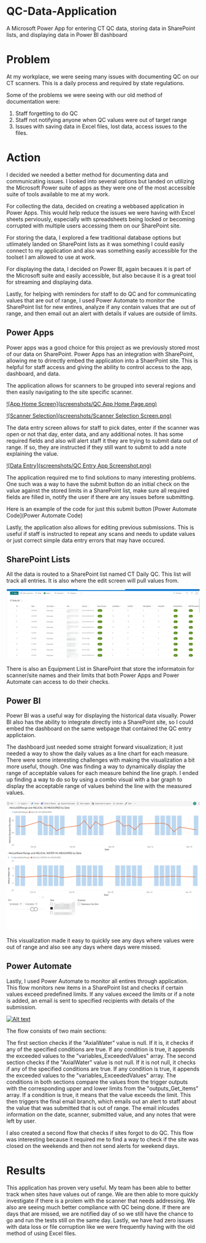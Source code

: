 # QC-Data-Application
A Microsoft Power App for entering CT QC data,  storing data in SharePoint lists, and displaying data in Power BI dashboard


# Problem

At my workplace, we were seeing many issues with documenting QC on our CT scanners. This is a daily process and required by state regulations.

Some of the problems we were seeing with our old method of documentation were:
1. Staff forgetting to do QC
2. Staff not notifying anyone when QC values were out of target range
3. Issues with saving data in Excel files, lost data, access issues to the files.


# Action
I decided we needed a better method for documenting data and communicating issues. I looked into several options but landed on utilizing the Microsoft Power suite of apps as they were one of the most accessible suite of tools available to me at my work.

For collecting the data, decided on creating a webbased application in Power Apps. This would help reduce the issues we were having with Excel sheets perviously, especially with spreadsheets being locked or becoming corrupted with multiple users accessing them on our SharePoint site.

For storing the data, I explored a few traditional database options but utlimately landed on SharePoint lists as it was something I could easily connect to my application and also was something easily accessible for the toolset I am allowed to use at work.

For displaying the data, I decided on Power BI, again becaues it is part of the Microsoft suite and easily accessible, but also because it is a great tool for streaming and displaying data. 

Lastly, for helping with reminders for staff to do QC and for communicating values that are out of range, I used Power Automate to monitor the SharePoint list for new entires, analyze if any contain values that are out of range, and then email out an alert with details if values are outside of limits.

## Power Apps
Power apps was a good choice for this project as we previously stored most of our data on SharePoint. Power Apps has an integration with SharePoint, allowing me to drirectly embed the application into a ShaerPoint site. This is helpful for staff access and giving the ability to control access to the app, dashboard, and data.

The application allows for scanners to be grouped into several regions and then easily navigating to the site specific scanner.

[![App Home Screen](screenshots/QC App Home Page.png)](https://github.com/metaphysika/QC-Data-Application/blob/main/screenshots/QC%20App%20Home%20Page.png)

[![Scanner Selection](screenshots/Scanner Selection Screen.png)](https://github.com/metaphysika/QC-Data-Application/blob/main/screenshots/Scanner%20Selection%20Screen.png)

The data entry screen allows for staff to pick dates, enter if the scanner was open or not that day, enter data, and any additional notes. It has some required fields and also will alert staff it they are trying to submit data out of range. If so, they are instructed if they still want to submit to add a note explaining the value.

[![Data Entry](screenshots/QC Entry App Screenshot.png)](https://github.com/metaphysika/QC-Data-Application/blob/main/screenshots/QC%20Entry%20App%20Screenshot.png)

The application required me to find solutions to many interesting problems. One such was a way to have the submit button do an initial check on the value against the stored limits in a SharePoint list, make sure all required fields are filled in, notify the user if there are any issues before submitting. 

Here is an example of the code for just this submit button [Power Automate Code](Power Automate Code)

Lastly, the application also allows for editing previous submissions. This is useful if staff is instructed to repeat any scans and needs to update values or just correct simple data entry errors that may have occured.

## SharePoint Lists

All the data is routed to a SharePoint list named CT Daily QC. This list will track all entries. It is also where the edit screen will pull values from.

![ShaerPoint List](https://github.com/metaphysika/QC-Data-Application/blob/main/screenshots/Daily%20QC%20SharePoint%20List%20Table.png)

There is also an Equipment List in SharePoint that store the informatoin for scanner/site names and their limits that both Power Apps and Power Automate can access to do their checks.

## Power BI

Poewr BI was a useful way for displaying the historical data visually. Power BI also has the ability to integrate directly into a SharePoint site, so I could embed the dashboard on the same webpage that contained the QC entry applictaion.

The dashboard just needed some straight forward visualization; it just needed a way to show the daily values as a line chart for each measure. There were some interesting challenges with making the visualization a bit more useful, though. One was finding a way to dynamically display the range of acceptable values for each measure behind the line graph. I ended up finding a way to do so by using a combo visual with a bar graph to display the acceptable range of values behind the line with the measured values.

![Dashboard](https://github.com/metaphysika/QC-Data-Application/blob/main/screenshots/CT%20QC%20Dashboard%20-%20Power%20BI.png)

This visualization made it easy to quickly see any days where values were out of range and also see any days where days were missed.

## Power Automate
Lastly, I used Power Automate to monitor all entires through application. This flow monitors new items in a SharePoint list and checks if certain values exceed predefined limits. If any values exceed the limits or if a note is added, an email is sent to specified recipients with details of the submission.

[![Alt text]()](https://github.com/metaphysika/QC-Data-Application/blob/main/screenshots/Power%20Automate%20Check%20QC%20Limits.png)

The flow consists of two main sections:

The first section checks if the "AxialWater" value is null. If it is, it checks if any of the specified conditions are true. If any condition is true, it appends the exceeded values to the "variables_ExceededValues" array.
The second section checks if the "AxialWater" value is not null. If it is not null, it checks if any of the specified conditions are true. If any condition is true, it appends the exceeded values to the "variables_ExceededValues" array.
The conditions in both sections compare the values from the trigger outputs with the corresponding upper and lower limits from the "outputs_Get_items" array. If a condition is true, it means that the value exceeds the limit. This then triggers the final email branch, which emails out an alert to staff about the value that was submitted that is out of range. The email inlcudes information on the date, scanner, submitted value, and any notes that were left by user.

I also created a second flow that checks if sites forgot to do QC. This flow was interesting because it required me to find a way to check if the site was closed on the weekends and then not send alerts for weekend days.

# Results
This application has proven very useful. My team has been able to better track when sites have values out of range. We are then able to more quickly investigate if there is a prolem with the scanner that needs addressing. We also are seeing much better compliance with QC being done. If there are days that are missed, we are notified day of so we still have the chance to go and run the tests still on the same day. Lastly, we have had zero issues with data loss or file corruption like we were frequently having with the old method of using Excel files.



